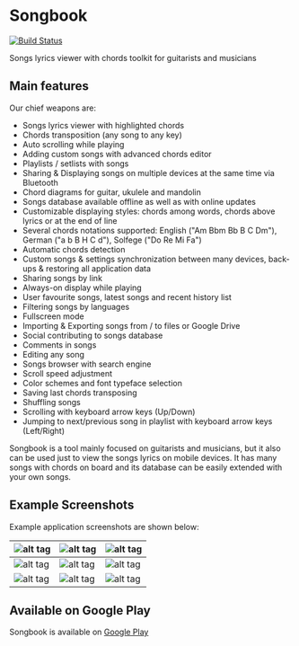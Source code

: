 # Songbook
[![Build Status](https://www.travis-ci.com/igrek51/songbook.svg?token=xpwzLLeASgMyxvjHsf18&branch=master)](https://www.travis-ci.com/igrek51/songbook)

Songs lyrics viewer with chords toolkit for guitarists and musicians

## Main features
Our chief weapons are:
- Songs lyrics viewer with highlighted chords
- Chords transposition (any song to any key)
- Auto scrolling while playing
- Adding custom songs with advanced chords editor
- Playlists / setlists with songs
- Sharing & Displaying songs on multiple devices at the same time via Bluetooth
- Chord diagrams for guitar, ukulele and mandolin
- Songs database available offline as well as with online updates
- Customizable displaying styles: chords among words, chords above lyrics or at the end of line
- Several chords notations supported: English ("Am Bbm Bb B C Dm"), German ("a b B H C d"), Solfege ("Do Re Mi Fa")
- Automatic chords detection
- Custom songs & settings synchronization between many devices, back-ups & restoring all application data
- Sharing songs by link
- Always-on display while playing
- User favourite songs, latest songs and recent history list
- Filtering songs by languages
- Fullscreen mode
- Importing & Exporting songs from / to files or Google Drive
- Social contributing to songs database
- Comments in songs
- Editing any song
- Songs browser with search engine
- Scroll speed adjustment
- Color schemes and font typeface selection
- Saving last chords transposing
- Shuffling songs
- Scrolling with keyboard arrow keys (Up/Down)
- Jumping to next/previous song in playlist with keyboard arrow keys (Left/Right)

Songbook is a tool mainly focused on guitarists and musicians, but it also can be used just to view the songs lyrics on mobile devices.
It has many songs with chords on board and its database can be easily extended with your own songs.

## Example Screenshots
Example application screenshots are shown below:

| ![alt tag](https://github.com/igrek51/android-songbook/blob/master/docs/screenshots/mobile/en/01-songpreview.png) | ![alt tag](https://github.com/igrek51/android-songbook/blob/master/docs/screenshots/mobile/en/02-autoscroll.png) | ![alt tag](https://github.com/igrek51/android-songbook/blob/master/docs/screenshots/mobile/en/03-transpose.png) |
|---|---|---|
| ![alt tag](https://github.com/igrek51/android-songbook/blob/master/docs/screenshots/mobile/en/04-editor.png) | ![alt tag](https://github.com/igrek51/android-songbook/blob/master/docs/screenshots/mobile/en/05-diagram.png) | ![alt tag](https://github.com/igrek51/android-songbook/blob/master/docs/screenshots/mobile/en/06-songpreview2.png) |
| ![alt tag](https://github.com/igrek51/android-songbook/blob/master/docs/screenshots/mobile/en/07-songslist.png) | ![alt tag](https://github.com/igrek51/android-songbook/blob/master/docs/screenshots/mobile/en/08-settings.png) | ![alt tag](https://github.com/igrek51/android-songbook/blob/master/docs/screenshots/mobile/en/09-bright.png) |

## Available on Google Play

Songbook is available on [Google Play](https://play.google.com/store/apps/details?id=igrek.songbook)
